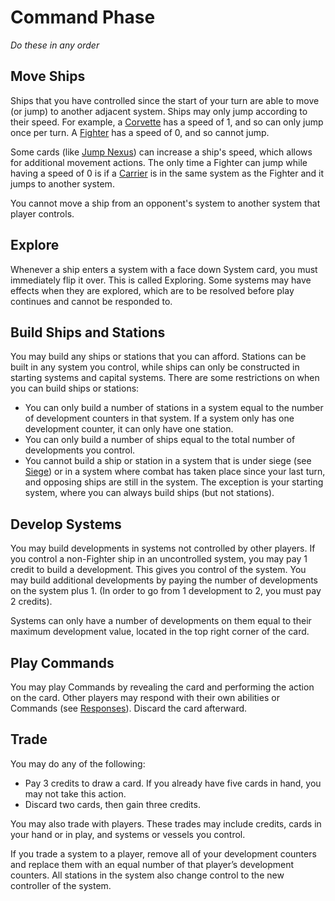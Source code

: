 # Command Phase

*Do these in any order*

## Move Ships

Ships that you have controlled since the start of your turn are able to move (or jump) to another adjacent system. Ships may only jump according to their speed. For example, a [Corvette](https://www.starcomgame.com/card-database?selectedCard=Corvette) has a speed of 1, and so can only jump once per turn. A [Fighter](https://www.starcomgame.com/card-database?selectedCard=Strike_Fighter) has a speed of 0, and so cannot jump.

Some cards (like [Jump Nexus](https://www.starcomgame.com/card-database?selectedCard=Jump_Nexus)) can increase a ship's speed, which allows for additional movement actions. The only time a Fighter can jump while having a speed of 0 is if a [Carrier](https://www.starcomgame.com/card-database?selectedCard=Carrier) is in the same system as the Fighter and it jumps to another system.

You cannot move a ship from an opponent's system to another system that player controls.

## Explore

Whenever a ship enters a system with a face down System card, you must immediately flip it over. This is called Exploring. Some systems may have effects when they are explored, which are to be resolved before play continues and cannot be responded to.

<div class="page-break"></div>

## Build Ships and Stations

You may build any ships or stations that you can afford. Stations can be built in any system you control, while ships can only be constructed in starting systems and capital systems. There are some restrictions on when you can build ships or stations:

- You can only build a number of stations in a system equal to the number of development counters in that system. If a system only has one development counter, it can only have one station.
- You can only build a number of ships equal to the total number of developments you control.
- You cannot build a ship or station in a system that is under siege (see [Siege](/etc/additional-rules.html#siege)) or in a system where combat has taken place since your last turn, and opposing ships are still in the system. The exception is your starting system, where you can always build ships (but not stations).

## Develop Systems

You may build developments in systems not controlled by other players. If you control a non-Fighter ship in an uncontrolled system, you may pay 1 credit to build a development. This gives you control of the system. You may build additional developments by paying the number of developments on the system plus 1. (In order to go from 1 development to 2, you must pay 2 credits).

Systems can only have a number of developments on them equal to their maximum development value, located in the top right corner of the card.

<div class="page-break"></div>

## Play Commands

You may play Commands by revealing the card and performing the action on the card. Other players may respond with their own abilities or Commands (see [Responses](/etc/additional-rules.html#responses)). Discard the card afterward.

## Trade

You may do any of the following:

- Pay 3 credits to draw a card. If you already have five cards in hand, you may not take this action.
- Discard two cards, then gain three credits.

You may also trade with players. These trades may include credits, cards in your hand or in play, and systems or vessels you control. 

If you trade a system to a player, remove all of your development counters and replace them with an equal number of that player’s development counters. All stations in the system also change control to the new controller of the system.